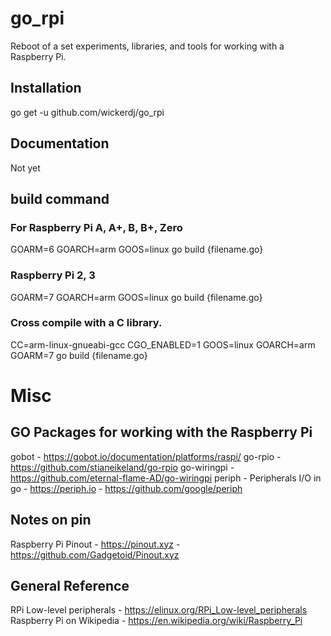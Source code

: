 # go_rpi
Reboot of a set experiments, libraries, and tools for working with a Raspberry Pi. 

## Installation
go get -u github.com/wickerdj/go_rpi

## Documentation
Not yet

## build command

### For Raspberry Pi A, A+, B, B+, Zero
GOARM=6 GOARCH=arm GOOS=linux go build {filename.go}

### Raspberry Pi 2, 3
GOARM=7 GOARCH=arm GOOS=linux go build {filename.go}

### Cross compile with a C library.

CC=arm-linux-gnueabi-gcc CGO_ENABLED=1 GOOS=linux GOARCH=arm GOARM=7 go build {filename.go}

# Misc
## GO Packages for working with the Raspberry Pi 

gobot - https://gobot.io/documentation/platforms/raspi/
go-rpio - https://github.com/stianeikeland/go-rpio
go-wiringpi - https://github.com/eternal-flame-AD/go-wiringpi
periph - Peripherals I/O in go - https://periph.io - https://github.com/google/periph

## Notes on pin

Raspberry Pi Pinout - https://pinout.xyz - https://github.com/Gadgetoid/Pinout.xyz

## General Reference

RPi Low-level peripherals - https://elinux.org/RPi_Low-level_peripherals
Raspberry Pi on Wikipedia - https://en.wikipedia.org/wiki/Raspberry_Pi
